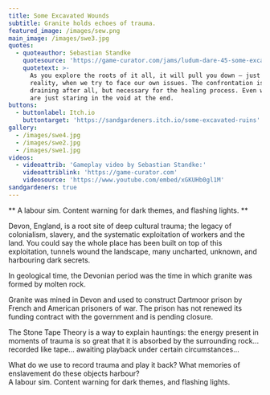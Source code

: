 ```yaml
---
title: Some Excavated Wounds
subtitle: Granite holds echoes of trauma.
featured_image: /images/sew.png
main_image: /images/swe3.jpg
quotes:
  - quoteauthor: Sebastian Standke
    quotesource: 'https://game-curator.com/jams/ludum-dare-45-some-excavated-wounds/'
    quotetext: >-
      As you explore the roots of it all, it will pull you down – just like in
      reality, when we try to face our own issues. The confrontation is energy
      draining after all, but necessary for the healing process. Even when we
      are just staring in the void at the end.
buttons:
  - buttonlabel: Itch.io
    buttontarget: 'https://sandgardeners.itch.io/some-excavated-ruins'
gallery:
  - /images/swe4.jpg
  - /images/swe2.jpg
  - /images/swe1.jpg
videos:
  - videoattrib: 'Gameplay video by Sebastian Standke:'
    videoattriblink: 'https://game-curator.com'
    videosource: 'https://www.youtube.com/embed/xGKUHb0gl1M'
sandgardeners: true
---
```

** A labour sim. Content warning for dark themes, and flashing lights. **

Devon, England, is a root site of deep cultural trauma; the legacy of colonialism, slavery, and the systematic exploitation of workers and the land. You could say the whole place has been built on top of this exploitation, tunnels wound the landscape, many uncharted, unknown, and harbouring dark secrets.  
  
In geological time, the Devonian period was the time in which granite was formed by molten rock.  
  
Granite was mined in Devon and used to construct Dartmoor prison by French and American prisoners of war. The prison has not renewed its funding contract with the government and is pending closure.  
  
The Stone Tape Theory is a way to explain hauntings: the energy present in moments of trauma is so great that it is absorbed by the surrounding rock... recorded like tape... awaiting playback under certain circumstances...  
  
What do we use to record trauma and play it back? What memories of enslavement do these objects harbour?  
A labour sim. Content warning for dark themes, and flashing lights.
